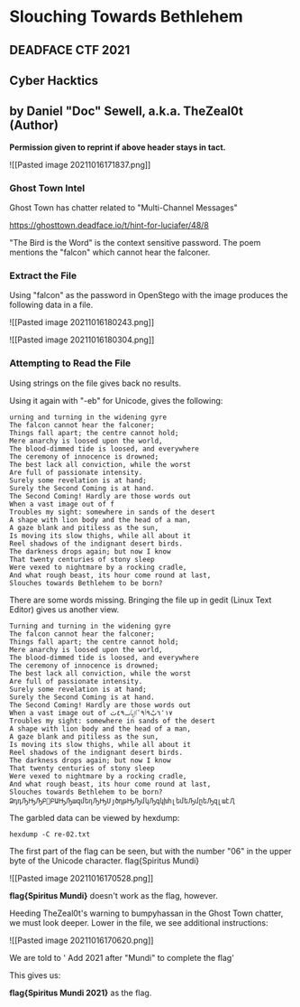 # Slouching Towards Bethlehem

## DEADFACE CTF 2021
## Cyber Hacktics
## by Daniel "Doc" Sewell, a.k.a. TheZeal0t (Author)

**Permission given to reprint if above header stays in tact.**

![[Pasted image 20211016171837.png]]

### Ghost Town Intel

Ghost Town has chatter related to "Multi-Channel Messages"

https://ghosttown.deadface.io/t/hint-for-luciafer/48/8

"The Bird is the Word" is the context sensitive password.  The poem mentions the "falcon" which cannot hear the falconer.

### Extract the File

Using "falcon" as the password in OpenStego with the image produces the following data in a file.

![[Pasted image 20211016180243.png]]

![[Pasted image 20211016180304.png]]

### Attempting to Read the File

Using strings on the file gives back no results.

Using it again with "-eb" for Unicode, gives the following:

	urning and turning in the widening gyre   
	The falcon cannot hear the falconer;
	Things fall apart; the centre cannot hold;
	Mere anarchy is loosed upon the world,
	The blood-dimmed tide is loosed, and everywhere   
	The ceremony of innocence is drowned;
	The best lack all conviction, while the worst   
	Are full of passionate intensity.
	Surely some revelation is at hand;
	Surely the Second Coming is at hand.   
	The Second Coming! Hardly are those words out   
	When a vast image out of f
	Troubles my sight: somewhere in sands of the desert   
	A shape with lion body and the head of a man,   
	A gaze blank and pitiless as the sun,   
	Is moving its slow thighs, while all about it   
	Reel shadows of the indignant desert birds.   
	The darkness drops again; but now I know   
	That twenty centuries of stony sleep
	Were vexed to nightmare by a rocking cradle,   
	And what rough beast, its hour come round at last,   
	Slouches towards Bethlehem to be born?


There are some words missing.  Bringing the file up in gedit (Linux Text Editor) gives us another view.

	Turning and turning in the widening gyre   
	The falcon cannot hear the falconer;
	Things fall apart; the centre cannot hold;
	Mere anarchy is loosed upon the world,
	The blood-dimmed tide is loosed, and everywhere   
	The ceremony of innocence is drowned;
	The best lack all conviction, while the worst   
	Are full of passionate intensity.
	Surely some revelation is at hand;
	Surely the Second Coming is at hand.   
	The Second Coming! Hardly are those words out   
	When a vast image out of ٦٬١٧ٻٰٓ٩ٲ٩ٴٵٳؠٍٵٮ٤٩ٽ
	Troubles my sight: somewhere in sands of the desert   
	A shape with lion body and the head of a man,   
	A gaze blank and pitiless as the sun,   
	Is moving its slow thighs, while all about it   
	Reel shadows of the indignant desert birds.   
	The darkness drops again; but now I know   
	That twenty centuries of stony sleep
	Were vexed to nightmare by a rocking cradle,   
	And what rough beast, its hour come round at last,   
	Slouches towards Bethlehem to be born?
	ՁդդԠԢԠԲ԰ԲԱԢԠազմեղԠԢՍյծդթԢԠմկԠգկխհլեմեԠմըեԠզլաէԮ

The garbled data can be viewed by hexdump:

	hexdump -C re-02.txt
	
The first part of the flag can be seen, but with the number "06" in the upper byte of the Unicode character.  flag{Spiritus Mundi}

![[Pasted image 20211016170528.png]]

**flag{Spiritus Mundi}** doesn't work as the flag, however.

Heeding TheZeal0t's warning to bumpyhassan in the Ghost Town chatter, we must look deeper.  Lower in the file, we see additional instructions:

![[Pasted image 20211016170620.png]]

We are told to ' Add 2021 after "Mundi" to complete the flag'

This gives us:

**flag{Spiritus Mundi 2021}** as the flag.



